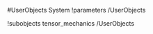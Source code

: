 <!-- MOOSE System Documentation Stub: Remove this when content is added. -->
#UserObjects System
!parameters /UserObjects

!subobjects tensor_mechanics /UserObjects

